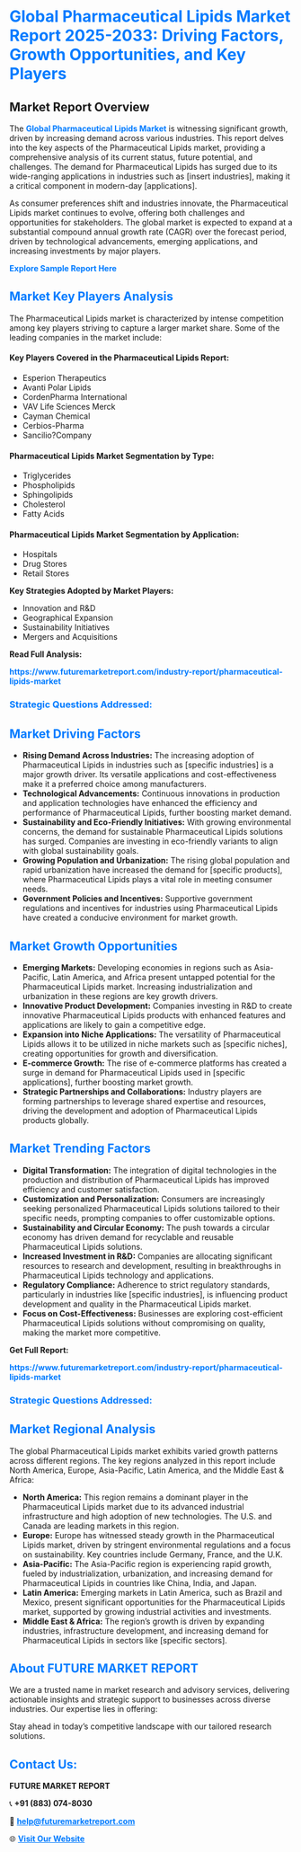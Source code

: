 <h1 style="color: #007BFF;">Global Pharmaceutical Lipids Market Report 2025-2033: Driving Factors, Growth Opportunities, and Key Players</h1>

<section id="overview">
<h2>Market Report Overview</h2>
<p>The <a href="https://www.futuremarketreport.com/industry-report/pharmaceutical-lipids-market" style="color: #007BFF; text-decoration: none;"><strong>Global Pharmaceutical Lipids Market</strong></a> is witnessing significant growth, driven by increasing demand across various industries. This report delves into the key aspects of the Pharmaceutical Lipids market, providing a comprehensive analysis of its current status, future potential, and challenges. The demand for Pharmaceutical Lipids has surged due to its wide-ranging applications in industries such as [insert industries], making it a critical component in modern-day [applications].</p>
<p>As consumer preferences shift and industries innovate, the Pharmaceutical Lipids market continues to evolve, offering both challenges and opportunities for stakeholders. The global market is expected to expand at a substantial compound annual growth rate (CAGR) over the forecast period, driven by technological advancements, emerging applications, and increasing investments by major players.</p>
</section>

<section id="overview">
<p><a href="https://www.futuremarketreport.com/request-sample/reportId=79842" style="color: #007BFF; text-decoration: none;"><strong>Explore Sample Report Here</strong></a></p>
</section>

<section id="key-players">
<h2 style="color: #007BFF;">Market Key Players Analysis</h2>
<p>The Pharmaceutical Lipids market is characterized by intense competition among key players striving to capture a larger market share. Some of the leading companies in the market include:</p>
<h4>Key Players Covered in the Pharmaceutical Lipids Report:</h4>
<ul><li>Esperion Therapeutics</li><li>Avanti Polar Lipids</li><li>CordenPharma International</li><li>VAV Life Sciences Merck</li><li>Cayman Chemical</li><li>Cerbios-Pharma</li><li>Sancilio?Company</li></ul>
<h4>Pharmaceutical Lipids Market Segmentation by Type:</h4>
<ul><li>Triglycerides</li><li>Phospholipids</li><li>Sphingolipids</li><li>Cholesterol</li><li>Fatty Acids</li></ul>

<h4>Pharmaceutical Lipids Market Segmentation by Application:</h4>
<ul><li>Hospitals</li><li>Drug Stores</li><li>Retail Stores</li></ul>
<p><strong>Key Strategies Adopted by Market Players:</strong></p>
<ul>
<li>Innovation and R&D</li>
<li>Geographical Expansion</li>
<li>Sustainability Initiatives</li>
<li>Mergers and Acquisitions</li>
</ul>
</section>

<section>
<p><strong>Read Full Analysis: </strong></p><a href="https://www.futuremarketreport.com/industry-report/pharmaceutical-lipids-market" style="color: #007BFF; text-decoration: none;"><strong>https://www.futuremarketreport.com/industry-report/pharmaceutical-lipids-market</strong></a>
<h3 style="color: #007BFF;">Strategic Questions Addressed:</h3>
</section>

<section id="driving-factors">
<h2 style="color: #007BFF;">Market Driving Factors</h2>
<ul>
<li><strong>Rising Demand Across Industries:</strong> The increasing adoption of Pharmaceutical Lipids in industries such as [specific industries] is a major growth driver. Its versatile applications and cost-effectiveness make it a preferred choice among manufacturers.</li>
<li><strong>Technological Advancements:</strong> Continuous innovations in production and application technologies have enhanced the efficiency and performance of Pharmaceutical Lipids, further boosting market demand.</li>
<li><strong>Sustainability and Eco-Friendly Initiatives:</strong> With growing environmental concerns, the demand for sustainable Pharmaceutical Lipids solutions has surged. Companies are investing in eco-friendly variants to align with global sustainability goals.</li>
<li><strong>Growing Population and Urbanization:</strong> The rising global population and rapid urbanization have increased the demand for [specific products], where Pharmaceutical Lipids plays a vital role in meeting consumer needs.</li>
<li><strong>Government Policies and Incentives:</strong> Supportive government regulations and incentives for industries using Pharmaceutical Lipids have created a conducive environment for market growth.</li>
</ul>
</section>

<section id="growth-opportunities">
<h2 style="color: #007BFF;">Market Growth Opportunities</h2>
<ul>
<li><strong>Emerging Markets:</strong> Developing economies in regions such as Asia-Pacific, Latin America, and Africa present untapped potential for the Pharmaceutical Lipids market. Increasing industrialization and urbanization in these regions are key growth drivers.</li>
<li><strong>Innovative Product Development:</strong> Companies investing in R&D to create innovative Pharmaceutical Lipids products with enhanced features and applications are likely to gain a competitive edge.</li>
<li><strong>Expansion into Niche Applications:</strong> The versatility of Pharmaceutical Lipids allows it to be utilized in niche markets such as [specific niches], creating opportunities for growth and diversification.</li>
<li><strong>E-commerce Growth:</strong> The rise of e-commerce platforms has created a surge in demand for Pharmaceutical Lipids used in [specific applications], further boosting market growth.</li>
<li><strong>Strategic Partnerships and Collaborations:</strong> Industry players are forming partnerships to leverage shared expertise and resources, driving the development and adoption of Pharmaceutical Lipids products globally.</li>
</ul>
</section>

<section id="trending-factors">
<h2 style="color: #007BFF;">Market Trending Factors</h2>
<ul>
<li><strong>Digital Transformation:</strong> The integration of digital technologies in the production and distribution of Pharmaceutical Lipids has improved efficiency and customer satisfaction.</li>
<li><strong>Customization and Personalization:</strong> Consumers are increasingly seeking personalized Pharmaceutical Lipids solutions tailored to their specific needs, prompting companies to offer customizable options.</li>
<li><strong>Sustainability and Circular Economy:</strong> The push towards a circular economy has driven demand for recyclable and reusable Pharmaceutical Lipids solutions.</li>
<li><strong>Increased Investment in R&D:</strong> Companies are allocating significant resources to research and development, resulting in breakthroughs in Pharmaceutical Lipids technology and applications.</li>
<li><strong>Regulatory Compliance:</strong> Adherence to strict regulatory standards, particularly in industries like [specific industries], is influencing product development and quality in the Pharmaceutical Lipids market.</li>
<li><strong>Focus on Cost-Effectiveness:</strong> Businesses are exploring cost-efficient Pharmaceutical Lipids solutions without compromising on quality, making the market more competitive.</li>
</ul>
</section>

<section>
<p><strong>Get Full Report: </strong></p><a href="https://www.futuremarketreport.com/industry-report/pharmaceutical-lipids-market" style="color: #007BFF; text-decoration: none;"><strong>https://www.futuremarketreport.com/industry-report/pharmaceutical-lipids-market</strong></a>
<h3 style="color: #007BFF;">Strategic Questions Addressed:</h3>
</section>


<section id="regional-analysis">
<h2 style="color: #007BFF;">Market Regional Analysis</h2>
<p>The global Pharmaceutical Lipids market exhibits varied growth patterns across different regions. The key regions analyzed in this report include North America, Europe, Asia-Pacific, Latin America, and the Middle East & Africa:</p>
<ul>
<li><strong>North America:</strong> This region remains a dominant player in the Pharmaceutical Lipids market due to its advanced industrial infrastructure and high adoption of new technologies. The U.S. and Canada are leading markets in this region.</li>
<li><strong>Europe:</strong> Europe has witnessed steady growth in the Pharmaceutical Lipids market, driven by stringent environmental regulations and a focus on sustainability. Key countries include Germany, France, and the U.K.</li>
<li><strong>Asia-Pacific:</strong> The Asia-Pacific region is experiencing rapid growth, fueled by industrialization, urbanization, and increasing demand for Pharmaceutical Lipids in countries like China, India, and Japan.</li>
<li><strong>Latin America:</strong> Emerging markets in Latin America, such as Brazil and Mexico, present significant opportunities for the Pharmaceutical Lipids market, supported by growing industrial activities and investments.</li>
<li><strong>Middle East & Africa:</strong> The region’s growth is driven by expanding industries, infrastructure development, and increasing demand for Pharmaceutical Lipids in sectors like [specific sectors].</li>
</ul>
</section>

<footer>
<h2 style="color: #007BFF;">About FUTURE MARKET REPORT</h2>
<p>We are a trusted name in market research and advisory services, delivering actionable insights and strategic support to businesses across diverse industries. Our expertise lies in offering:</p>

<p>Stay ahead in today’s competitive landscape with our tailored research solutions.</p>

<h2 style="color: #007BFF;">Contact Us:</h2>
<p><strong>FUTURE MARKET REPORT</strong></p>
<p>📞 <strong>+91 (883) 074-8030</strong></p>
<p>📧 <strong><a href="mailto:help@futuremarketreport.com" style="color: #007BFF;">help@futuremarketreport.com</a></strong></p>
<p>🌐 <strong><a href="https://www.futuremarketreport.com/" style="color: #007BFF;">Visit Our Website</a></strong></p>
</footer>